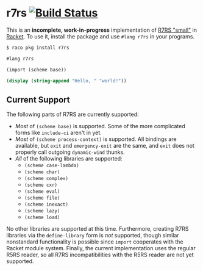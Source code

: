 # r7rs [![Build Status](https://travis-ci.org/lexi-lambda/racket-r7rs.svg?branch=master)](https://travis-ci.org/lexi-lambda/racket-r7rs)

This is an **incomplete, work-in-progress** implementation of [R7RS "small"][r7rs] in [Racket][racket]. To use it, install the package and use `#lang r7rs` in your programs.

```sh
$ raco pkg install r7rs
```

```scheme
#lang r7rs

(import (scheme base))

(display (string-append "Hello, " "world!"))
```

## Current Support

The following parts of R7RS are currently supported:

  - *Most* of `(scheme base)` is supported. Some of the more complicated forms like `include-ci` aren't in yet.
  - *Most* of `(scheme process-context)` is supported. All bindings are available, but `exit` and `emergency-exit` are the same, and `exit` does not properly call outgoing `dynamic-wind` thunks.
  - *All* of the following libraries are supported:
    - `(scheme case-lambda)`
    - `(scheme char)`
    - `(scheme complex)`
    - `(scheme cxr)`
    - `(scheme eval)`
    - `(scheme file)`
    - `(scheme inexact)`
    - `(scheme lazy)`
    - `(scheme load)`

No other libraries are supported at this time. Furthermore, creating R7RS libraries via the `define-library` form is *not* supported, though similar nonstandard functionality is possible since `import` cooperates with the Racket module system. Finally, the current implementation uses the regular R5RS reader, so all R7RS incompatibilities with the R5RS reader are not yet supported.

[racket]: http://racket-lang.org
[r7rs]: http://trac.sacrideo.us/wg/wiki/R7RSHomePage
